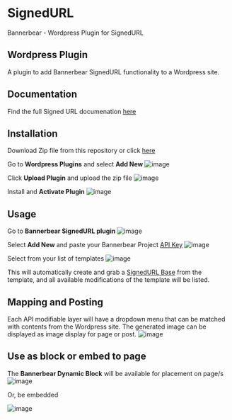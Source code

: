 # SignedURL
Bannerbear - Wordpress Plugin for SignedURL

## Wordpress Plugin

A plugin to add Bannerbear SignedURL functionality to a Wordpress site.

## Documentation

Find the full Signed URL documenation [here](https://github.com/yongfook/bannerbear-signed-url-examples#on-demand-signed-urls)

## Installation

Download Zip file from this repository or click [here](https://github.com/BannerbearHQ/wp-bannerbear/archive/refs/heads/main.zip)

Go to **Wordpress Plugins** and select **Add New**
![image](https://user-images.githubusercontent.com/93692203/202097624-c31979c2-1972-40e5-aa57-b3e78c74be6c.png)

Click **Upload Plugin** and upload the zip file
![image](https://user-images.githubusercontent.com/93692203/202097949-cc673d0e-6146-41b8-a953-97402d45fe21.png)

Install and **Activate Plugin**
![image](https://user-images.githubusercontent.com/93692203/202098866-0c8783af-e7c1-4d78-a986-5bb81906c32f.png)

## Usage

Go to **Bannerbear SignedURL plugin**
![image](https://user-images.githubusercontent.com/93692203/202099229-b3118a62-0d79-4908-9422-58aab9b8ad5b.png)

Select **Add New** and paste your Bannerbear Project [API Key](https://www.bannerbear.com/help/articles/64-where-do-i-get-my-api-key/)
![image](https://user-images.githubusercontent.com/93692203/202099548-6eb51f95-c70f-4468-aa2c-c5acf3cb2f23.png)

Select from your list of templates
![image](https://user-images.githubusercontent.com/93692203/202101393-d9272027-a235-44a9-8da8-5751a4403899.png)

This will automatically create and grab a [SignedURL Base](https://www.bannerbear.com/help/articles/179-generate-images-using-signed-urls/) from the template, and all available modifications of the template will be listed.

## Mapping and Posting

Each API modifiable layer will have a dropdown menu that can be matched with contents from the Wordpress site. The generated image can be displayed as image display for page or post.
![image](https://user-images.githubusercontent.com/93692203/202102359-b0344407-1579-47a9-91b1-7c8a87dbfa82.png)

## Use as block or embed to page

The **Bannerbear Dynamic Block** will be available for placement on page/s
![image](https://user-images.githubusercontent.com/93692203/202103317-75392c32-4bf7-41aa-8282-f82c5e67981a.png)

Or, be embedded

![image](https://user-images.githubusercontent.com/93692203/202103628-a7bc2133-2745-4829-903b-e26ccef597c4.png)
